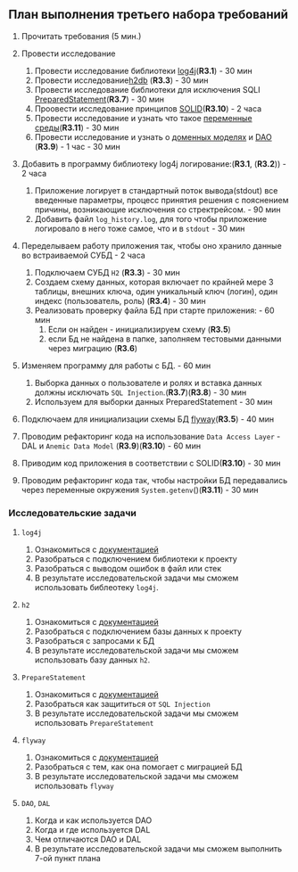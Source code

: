 ## План выполнения третьего набора требований

1. Прочитать требования (5 мин.)

2. Провести исследование
    1. Провести исследование библиотеки [log4j](https://logging.apache.org/log4j/kotlin/)(**R3.1**) - 30 мин  
    2. Провести исследование[h2db](http://www.h2database.com/html/main.html ) (**R3.3**) - 30 мин  
    3. Провести исследование библиотеки для исключения  SQLI 
    [PreparedStatement](http://docs.oracle.com/javase/tutorial/jdbc/basics/prepared.html)(**R3.7**) - 30 мин
    4. Проовести исследование принципов [SOLID](https://clean-code.org/how-to-write-code-solidno.html)(**R3.10**) - 2 часа
    5. Провести исследование и узнать что такое [переменные среды](https://docs.oracle.com/javase/8/docs/api/java/lang/System.html#getenv-java.lang.String-)(**R3.11**) - 30 мин  
    6. Провести исследование и узнать о [доменных моделях](https://stackoverflow.com/questions/1674209/what-is-the-difference-between-business-class-and-domain-class-what-is-meant-by) 
    и [DAO](https://en.wikipedia.org/wiki/Data_access_object) (**R3.9**) - 1 час  - 30 мин

3. Добавить в программу библиотеку log4j логирование:(**R3.1**, (**R3.2**)) - 2 часа
    1. Приложение логирует в стандартный поток вывода(stdout) все введенные 
    параметры, процесс принятия решения с пояснением причины, возникающие 
    исключения со стректрейсом. - 90 мин  
    2. Добавить файл `log_history.log`, для того чтобы приложение логировало в 
    него тоже самое, что и в `stdout` - 30 мин 

4. Переделываем работу приложения так, чтобы оно хранило данные во встраиваемой СУБД - 2 часа
    1. Подключаем СУБД `H2` (**R3.3**) - 30 мин
    2. Создаем схему данных, которая включает по крайней мере 3 таблицы,
    внешних ключа, один уникальный ключ (логин), один индекс (пользователь, роль) 
    (**R3.4**) - 30 мин
    3. Реализовать проверку файла БД при старте приложения: - 60 мин
        1. Если он найден  - инициализируем схему (**R3.5**)
        2. если Бд не найдена в папке, заполняем тестовыми
          данными через миграцию (**R3.6**)

5. Изменяем программу для работы с БД. - 60 мин
    1. Выборка данных о пользователе и ролях  и вставка данных  должны исключать  `SQL Injection`.(**R3.7**)(**R3.8**) - 30 мин
    1. Используем для выборки данных PreparedStatement - 30 мин

6. Подключаем для инициализации схемы БД [flyway](http://flywaydb.org/getstarted/firststeps/api.html)(**R3.5**) - 40 мин

7. Проводим рефакторинг кода на использование `Data Access Layer` - DAL и `Anemic Data Model` (**R3.9**)(**R3.10**) - 60 мин

8. Приводим код приложения в соответствии с SOLID(**R3.10**) - 30 мин

9. Проводим рефакторинг кода так, чтобы настройки БД  передавались через переменные окружения `System.getenv`()(**R3.11**) - 30 мин


### Исследовательские задачи
1. `log4j` 
    1. Ознакомиться с [документацией](http://logging.apache.org/log4j/2.x/manual/configuration.html)
    2. Разобраться с подключением библиотеки к проекту 
    3. Разобраться с выводом ошибок в файл или стек
    4. В результате исследовательской  задачи мы сможем использовать библеотеку `log4j`.
    
2.  `h2` 
    1. Ознакомиться с [документацией](https://docs.oracle.com/javase/tutorial/jdbc/basics/prepared.html) 
    2. Разобраться с подключением базы данных к проекту
    3. Разобраться с запросами к БД
    4. В результате исследовательской  задачи мы сможем использовать базу данных `h2`.
 
3. `PrepareStatement` 
    1. Ознакомиться с [документацией](https://docs.oracle.com/javase/tutorial/jdbc/basics/prepared.html)
    2. Разобраться как защититься от `SQL Injection` 
    3. В результате исследовательской  задачи мы сможем использовать `PrepareStatement`
   
4. `flyway`
    1. Ознакомиться с [документацией](https://flywaydb.org/getstarted/firststeps/api.html)
    2. Разобраться с тем, как она помогает с миграцией БД
    3. В результате исследовательской  задачи мы сможем использовать `flyway`
 
5. `DAO`, `DAL`
    1. Когда и как используется DAO
    2. Когда и где используется DAL
    3. Чем отличаются DAO и DAL
    4. В результате исследовательской  задачи мы сможем выполнить 7-ой пункт плана
 
